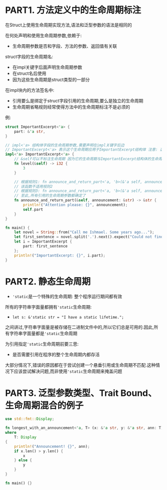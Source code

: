 # PART1. 方法定义中的生命周期标注

在Struct上使用生命周期实现方法,语法和泛型参数的语法是相同的

在何处声明和使用生命周期参数,依赖于:

- 生命周期参数是否和字段、方法的参数、返回值有关联

struct字段的生命周期名:

- 在impl关键字后面声明生命周期参数
- 在struct名后使用
- 因为这些生命周期是struct类型的一部分

在impl块内的方法签名中:

- 引用要么是绑定于struct字段引用的生命周期,要么是独立的生命周期
- 生命周期省略规则经常使得方法中的生命周期标注不是必须的

例:

```rust
struct ImportantExcerpt<'a> {
    part: &'a str,
}

// impl<'a> 结构体字段的生命周期参数,需要声明在impl关键字后边
// ImportantExcerpt<'a> 表示这个生命周期应用于ImportantExcerpt结构体 注意: 这里的生命周期参数是ImportantExcerpt类型声明的一部分
impl<'a> ImportantExcerpt<'a> {
    // &self可以不标注生命周期 因为它的生命周期与ImportantExcerpt结构体的生命周期一样
    fn level(&self) -> i32 {
        3
    }

    // 根据规则1: fn announce_and_return_part<'a, 'b>(&'a self, announcement: &'b str) -> &str
    // 该函数不适用规则2
    // 根据规则3: fn announce_and_return_part<'a, 'b>(&'a self, announcement: &'b str) -> &'a str
    // 至此,所有引用的生命周期参数都确定了
    fn announce_and_return_part(&self, announcement: &str) -> &str {
        println!("Attention please: {}", announcement);
        self.part
    }
}

fn main() {
    let novel = String::from("Call me Ishmael. Some years ago...");
    let first_sentence = novel.split('.').next().expect("Could not find a '.'");
    let i = ImportantExcerpt {
        part: first_sentence
    };
    println!("ImportantExcerpt: {}", i.part);
}
```

# PART2. 静态生命周期

- `'static`是一个特殊的生命周期: 整个程序运行期间都有效

所有的字符串字面量都拥有`'static`生命周期:

- `let s: &'static str = "I have a static lifetime.";`

之间讲过,字符串字面量是被存储在二进制文件中的,所以它们总是可用的.因此,所有字符串字面量都是`'static`生命周期

为引用指定`'static`生命周期前要三思:

- 是否需要引用在程序的整个生命周期内都存活

大部分情况下,错误的原因都在于尝试创建一个悬垂引用或生命周期不匹配.这种情况下应该尝试解决问题,而非使用`'static`生命周期来掩盖问题

# PART3. 泛型参数类型、Trait Bound、生命周期混合的例子

```rust
use std::fmt::Display;

fn longest_with_an_announcement<'a, T> (x: &'a str, y: &'a str, ann: T) -> &'a str
where
    T: Display
{
    println!("Announcement! {}", ann);
    if x.len() > y.len() {
        x
    } else {
        y
    }
}

fn main() {}
```